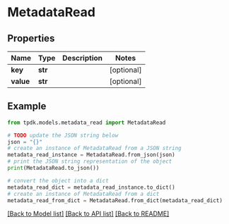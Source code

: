 # MetadataRead



## Properties

Name | Type | Description | Notes
------------ | ------------- | ------------- | -------------
**key** | **str** |  | [optional] 
**value** | **str** |  | [optional] 

## Example

```python
from tpdk.models.metadata_read import MetadataRead

# TODO update the JSON string below
json = "{}"
# create an instance of MetadataRead from a JSON string
metadata_read_instance = MetadataRead.from_json(json)
# print the JSON string representation of the object
print(MetadataRead.to_json())

# convert the object into a dict
metadata_read_dict = metadata_read_instance.to_dict()
# create an instance of MetadataRead from a dict
metadata_read_from_dict = MetadataRead.from_dict(metadata_read_dict)
```
[[Back to Model list]](../README.md#documentation-for-models) [[Back to API list]](../README.md#documentation-for-api-endpoints) [[Back to README]](../README.md)


